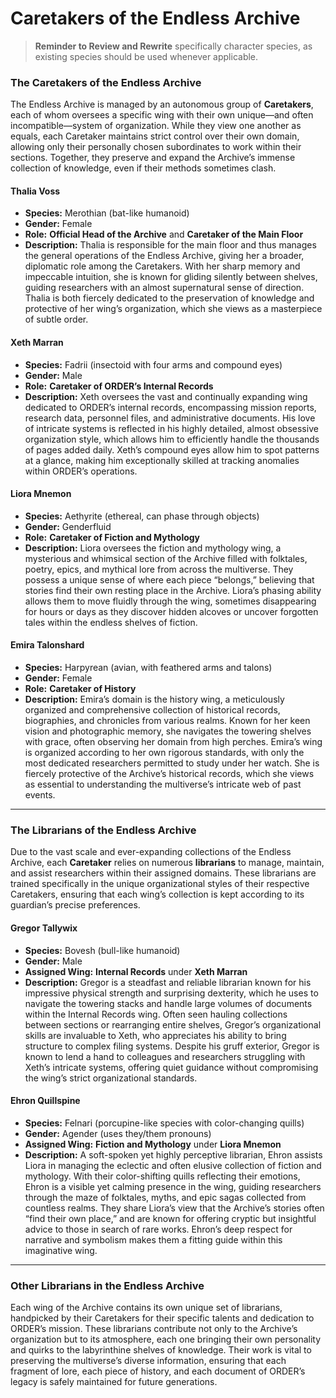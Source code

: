 # Caretakers of the Endless Archive

> **Reminder to Review and Rewrite**
> specifically character species, as existing species should be used whenever applicable.

### The Caretakers of the Endless Archive

The Endless Archive is managed by an autonomous group of **Caretakers**, each of whom oversees a specific wing with their own unique—and often incompatible—system of organization. While they view one another as equals, each Caretaker maintains strict control over their own domain, allowing only their personally chosen subordinates to work within their sections. Together, they preserve and expand the Archive’s immense collection of knowledge, even if their methods sometimes clash.

#### **Thalia Voss**

- **Species:** Merothian (bat-like humanoid)
- **Gender:** Female
- **Role:** **Official Head of the Archive** and **Caretaker of the Main Floor**
- **Description:** Thalia is responsible for the main floor and thus manages the general operations of the Endless Archive, giving her a broader, diplomatic role among the Caretakers. With her sharp memory and impeccable intuition, she is known for gliding silently between shelves, guiding researchers with an almost supernatural sense of direction. Thalia is both fiercely dedicated to the preservation of knowledge and protective of her wing’s organization, which she views as a masterpiece of subtle order.

#### **Xeth Marran**

- **Species:** Fadrii (insectoid with four arms and compound eyes)
- **Gender:** Male
- **Role:** **Caretaker of ORDER’s Internal Records**
- **Description:** Xeth oversees the vast and continually expanding wing dedicated to ORDER’s internal records, encompassing mission reports, research data, personnel files, and administrative documents. His love of intricate systems is reflected in his highly detailed, almost obsessive organization style, which allows him to efficiently handle the thousands of pages added daily. Xeth’s compound eyes allow him to spot patterns at a glance, making him exceptionally skilled at tracking anomalies within ORDER’s operations.

#### **Liora Mnemon**

- **Species:** Aethyrite (ethereal, can phase through objects)
- **Gender:** Genderfluid
- **Role:** **Caretaker of Fiction and Mythology**
- **Description:** Liora oversees the fiction and mythology wing, a mysterious and whimsical section of the Archive filled with folktales, poetry, epics, and mythical lore from across the multiverse. They possess a unique sense of where each piece “belongs,” believing that stories find their own resting place in the Archive. Liora’s phasing ability allows them to move fluidly through the wing, sometimes disappearing for hours or days as they discover hidden alcoves or uncover forgotten tales within the endless shelves of fiction.

#### **Emira Talonshard**

- **Species:** Harpyrean (avian, with feathered arms and talons)
- **Gender:** Female
- **Role:** **Caretaker of History**
- **Description:** Emira’s domain is the history wing, a meticulously organized and comprehensive collection of historical records, biographies, and chronicles from various realms. Known for her keen vision and photographic memory, she navigates the towering shelves with grace, often observing her domain from high perches. Emira’s wing is organized according to her own rigorous standards, with only the most dedicated researchers permitted to study under her watch. She is fiercely protective of the Archive’s historical records, which she views as essential to understanding the multiverse’s intricate web of past events.

---

### The Librarians of the Endless Archive

Due to the vast scale and ever-expanding collections of the Endless Archive, each **Caretaker** relies on numerous **librarians** to manage, maintain, and assist researchers within their assigned domains. These librarians are trained specifically in the unique organizational styles of their respective Caretakers, ensuring that each wing’s collection is kept according to its guardian’s precise preferences.


#### **Gregor Tallywix**

- **Species:** Bovesh (bull-like humanoid)
- **Gender:** Male
- **Assigned Wing:** **Internal Records** under **Xeth Marran**
- **Description:** Gregor is a steadfast and reliable librarian known for his impressive physical strength and surprising dexterity, which he uses to navigate the towering stacks and handle large volumes of documents within the Internal Records wing. Often seen hauling collections between sections or rearranging entire shelves, Gregor’s organizational skills are invaluable to Xeth, who appreciates his ability to bring structure to complex filing systems. Despite his gruff exterior, Gregor is known to lend a hand to colleagues and researchers struggling with Xeth’s intricate systems, offering quiet guidance without compromising the wing’s strict organizational standards.

#### **Ehron Quillspine**

- **Species:** Felnari (porcupine-like species with color-changing quills)
- **Gender:** Agender (uses they/them pronouns)
- **Assigned Wing:** **Fiction and Mythology** under **Liora Mnemon**
- **Description:** A soft-spoken yet highly perceptive librarian, Ehron assists Liora in managing the eclectic and often elusive collection of fiction and mythology. With their color-shifting quills reflecting their emotions, Ehron is a visible yet calming presence in the wing, guiding researchers through the maze of folktales, myths, and epic sagas collected from countless realms. They share Liora’s view that the Archive’s stories often “find their own place,” and are known for offering cryptic but insightful advice to those in search of rare works. Ehron’s deep respect for narrative and symbolism makes them a fitting guide within this imaginative wing.

---

### Other Librarians in the Endless Archive

Each wing of the Archive contains its own unique set of librarians, handpicked by their Caretakers for their specific talents and dedication to ORDER’s mission. These librarians contribute not only to the Archive’s organization but to its atmosphere, each one bringing their own personality and quirks to the labyrinthine shelves of knowledge. Their work is vital to preserving the multiverse’s diverse information, ensuring that each fragment of lore, each piece of history, and each document of ORDER’s legacy is safely maintained for future generations.